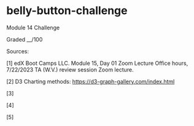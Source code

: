 # belly-button-challenge
Module 14 Challenge


Graded __/100


Sources:

[1] edX Boot Camps LLC. Module 15, Day 01 Zoom Lecture Office hours, 7/22/2023 TA (W.V.) review session Zoom lecture.

[2] D3 Charting methods:
	https://d3-graph-gallery.com/index.html

[3] 

[4] 

[5] 